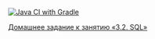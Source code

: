 [![Java CI with Gradle](https://github.com/Marina85b/Deadline_SQL/actions/workflows/gradle.yml/badge.svg)](https://github.com/Marina85b/Deadline_SQL/actions/workflows/gradle.yml) 



[Домашнее задание к занятию «3.2. SQL»](https://github.com/netology-code/aqa-homeworks/tree/master/sql)
